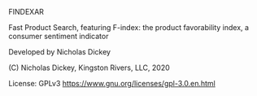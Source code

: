 FINDEXAR

Fast Product Search, featuring F-index: the product favorability index, a consumer sentiment indicator


Developed by Nicholas Dickey


(C) Nicholas Dickey, Kingston Rivers, LLC, 2020

License: GPLv3 https://www.gnu.org/licenses/gpl-3.0.en.html

